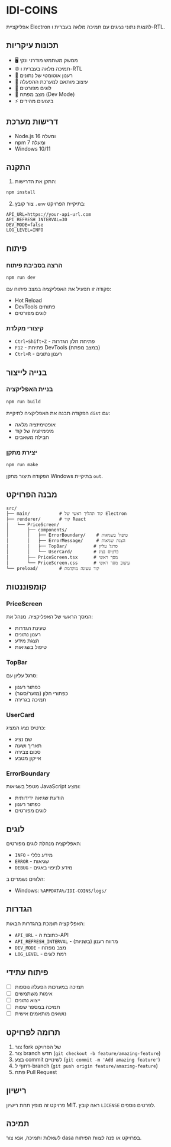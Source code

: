 # IDI-COINS

אפליקציית Electron להצגת נתוני נציגים עם תמיכה מלאה בעברית ו-RTL.

## תכונות עיקריות

- 🖥️ ממשק משתמש מודרני ונקי
- 🌐 תמיכה מלאה בעברית ו-RTL
- 🔄 רענון אוטומטי של נתונים
- 🎨 עיצוב מותאם למערכת ההפעלה
- 📝 לוגים מפורטים
- 🔧 מצב מפתח (Dev Mode)
- ⚡ ביצועים מהירים

## דרישות מערכת

- Node.js 16 ומעלה
- npm 7 ומעלה
- Windows 10/11

## התקנה

1. התקן את הדרישות:
```bash
npm install
```

2. צור קובץ `.env` בתיקיית הפרויקט:
```env
API_URL=https://your-api-url.com
API_REFRESH_INTERVAL=30
DEV_MODE=false
LOG_LEVEL=INFO
```

## פיתוח

### הרצה בסביבת פיתוח

```bash
npm run dev
```

פקודה זו תפעיל את האפליקציה במצב פיתוח עם:
- Hot Reload
- DevTools פתוחים
- לוגים מפורטים

### קיצורי מקלדת

- `Ctrl+Shift+Z` - פתיחת חלון הגדרות
- `F12` - פתיחת DevTools (במצב מפתח)
- `Ctrl+R` - רענון נתונים

## בנייה לייצור

### בניית האפליקציה

```bash
npm run build
```

הפקודה תבנה את האפליקציה לתיקיית `dist` עם:
- אופטימיזציה מלאה
- מינימיזציה של קוד
- חבילת משאבים

### יצירת מתקן

```bash
npm run make
```

הפקודה תיצור מתקן Windows בתיקיית `out`.

## מבנה הפרויקט

```
src/
├── main/           # קוד תהליך ראשי של Electron
├── renderer/       # קוד React
│   └── PriceScreen/
│       ├── components/
│       │   ├── ErrorBoundary/    # טיפול בשגיאות
│       │   ├── ErrorMessage/     # הצגת שגיאות
│       │   ├── TopBar/          # סרגל עליון
│       │   └── UserCard/        # כרטיס נציג
│       ├── PriceScreen.tsx      # מסך ראשי
│       └── PriceScreen.css      # עיצוב מסך ראשי
└── preload/        # קוד טעינה מוקדמת
```

## קומפוננטות

### PriceScreen
המסך הראשי של האפליקציה. מנהל את:
- טעינת הגדרות
- רענון נתונים
- הצגת מידע
- טיפול בשגיאות

### TopBar
סרגל עליון עם:
- כפתור רענון
- כפתורי חלון (מזער/סגור)
- תמיכה בגרירה

### UserCard
כרטיס נציג המציג:
- שם נציג
- תאריך ושעה
- סכום צבירה
- אייקון מטבע

### ErrorBoundary
מטפל בשגיאות JavaScript ומציג:
- הודעת שגיאה ידידותית
- כפתור רענון
- לוגים מפורטים

## לוגים

האפליקציה מנהלת לוגים מפורטים:
- `INFO` - מידע כללי
- `ERROR` - שגיאות
- `DEBUG` - מידע לניפוי באגים

הלוגים נשמרים ב:
- Windows: `%APPDATA%/IDI-COINS/logs/`

## הגדרות

האפליקציה תומכת בהגדרות הבאות:
- `API_URL` - כתובת ה-API
- `API_REFRESH_INTERVAL` - מרווח רענון (בשניות)
- `DEV_MODE` - מצב מפתח
- `LOG_LEVEL` - רמת לוגים

## פיתוח עתידי

- [ ] תמיכה במערכות הפעלה נוספות
- [ ] אימות משתמשים
- [ ] ייצוא נתונים
- [ ] תמיכה במספר שפות
- [ ] נושאים מותאמים אישית

## תרומה לפרויקט

1. צור fork של הפרויקט
2. צור branch חדש (`git checkout -b feature/amazing-feature`)
3. בצע commit לשינויים (`git commit -m 'Add amazing feature'`)
4. דחוף ל-branch (`git push origin feature/amazing-feature`)
5. פתח Pull Request

## רישיון

פרויקט זה מופץ תחת רישיון MIT. ראה קובץ `LICENSE` לפרטים נוספים.

## תמיכה

לשאלות ותמיכה, אנא צור dasa בפרויקט או פנה לצוות הפיתוח. 
